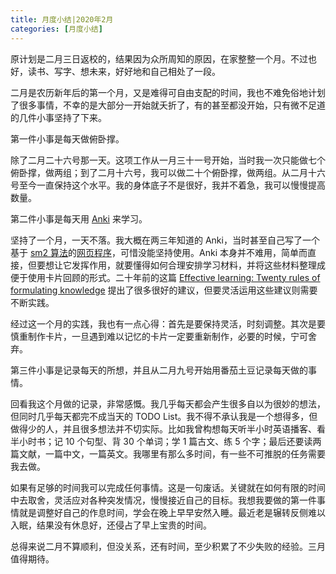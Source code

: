 ```yaml
---
title: 月度小结|2020年2月
categories: [月度小结]
---
```


原计划是二月三日返校的，结果因为众所周知的原因，在家整整一个月。不过也好，读书、写字、想未来，好好地和自己相处了一段。

二月是农历新年后的第一个月，又是难得可自由支配的时间，我也不难免俗地计划了很多事情，不幸的是大部分一开始就夭折了，有的甚至都没开始，只有微不足道的几件小事坚持了下来。

第一件小事是每天做俯卧撑。

除了二月二十六号那一天。这项工作从一月三十一号开始，当时我一次只能做七个俯卧撑，做两组；到了二月十六号，我可以做二十个俯卧撑，做两组。从二月十六号至今一直保持这个水平。我的身体底子不是很好，我并不着急，我可以慢慢提高数量。

第二件小事是每天用 [Anki](https://apps.ankiweb.net/) 来学习。

坚持了一个月，一天不落。我大概在两三年知道的 Anki，当时甚至自己写了一个基于 [sm2 算法](https://www.supermemo.com/en/archives1990-2015/english/ol/sm2)的[网页程序](https://github.com/eriFelaP/yafcs)，可惜没能坚持使用。Anki 本身并不难用，简单而直接，但要想让它发挥作用，就要懂得如何合理安排学习材料，并将这些材料整理成便于使用卡片回顾的形式。二十年前的这篇 [Effective learning: Twenty rules of formulating knowledge](https://www.supermemo.com/en/archives1990-2015/articles/20rules) 提出了很多很好的建议，但要灵活运用这些建议则需要不断实践。

经过这一个月的实践，我也有一点心得：首先是要保持灵活，时刻调整。其次是要慎重制作卡片，一旦遇到难以记忆的卡片一定要重新制作，必要的时候，宁可舍弃。

第三件小事是记录每天的所想，并且从二月九号开始用番茄土豆记录每天做的事情。

回看我这个月做的记录，非常感慨。我几乎每天都会产生很多自以为很妙的想法，但同时几乎每天都完不成当天的 TODO List。我不得不承认我是一个想得多，但做得少的人，并且很多想法并不切实际。比如我曾构想每天听半小时英语播客、看半小时书；记 10 个句型、背 30 个单词；学 1 篇古文、练 5 个字；最后还要读两篇文献，一篇中文，一篇英文。我哪里有那么多时间，有一些不可推脱的任务需要我去做。

如果有足够的时间我可以完成任何事情。这是一句废话。关键就在如何有限的时间中去取舍，灵活应对各种突发情况，慢慢接近自己的目标。我想我要做的第一件事情就是调整好自己的作息时间，学会在晚上早早安然入睡。最近老是辗转反侧难以入眠，结果没有休息好，还侵占了早上宝贵的时间。

总得来说二月不算顺利，但没关系，还有时间，至少积累了不少失败的经验。三月值得期待。


